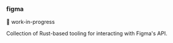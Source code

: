 ### figma

:construction: work-in-progress

Collection of Rust-based tooling for interacting with Figma's API.

